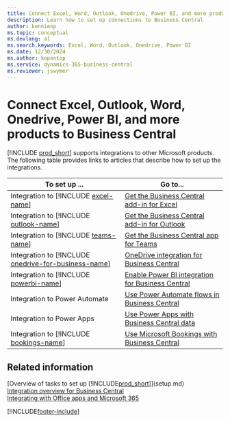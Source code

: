 ```yaml
---
title: Connect Excel, Word, Outlook, Onedrive, Power BI, and more products to Business Central
description: Learn how to set up connections to Business Central
author: kennienp
ms.topic: conceptual
ms.devlang: al
ms.search.keywords: Excel, Word, Outlook, Onedrive, Power BI
ms.date: 12/30/2024
ms.author: kepontop
ms.service: dynamics-365-business-central
ms.reviewer: jswymer
---
```

# Connect Excel, Outlook, Word, Onedrive, Power BI, and more products to Business Central

[!INCLUDE [prod_short](includes/prod_short.md)] supports integrations to other Microsoft products. The following table provides links to articles that describe how to set up the integrations.

| To set up ... | Go to...  |
| ------------ | --------- |
| Integration to [!INCLUDE [excel-name](includes/excel-name.md)] | [Get the Business Central add-in for Excel](admin-deploy-excel-addin.md) |
| Integration to [!INCLUDE [outlook-name](includes/outlook-name.md)] | [Get the Business Central add-in for Outlook](admin-outlook.md) |
| Integration to [!INCLUDE [teams-name](includes/teams-name.md)] | [Get the Business Central app for Teams](across-install-app-for-teams.md) |
| Integration to [!INCLUDE [onedrive-for-business-name](includes/onedrive-for-business-name.md)] | [OneDrive integration for Business Central](across-onedrive-overview.md) |
| Integration to [!INCLUDE [powerbi-name](includes/powerbi-name.md)] | [Enable Power BI integration for Business Central](admin-powerbi-setup.md) |
| Integration to Power Automate | [Use Power Automate flows in Business Central](across-how-use-financials-data-source-flow.md) |
| Integration to Power Apps | [Use Power Apps with Business Central data](across-how-use-financials-data-source-powerapps.md) |
| Integration to [!INCLUDE [bookings-name](includes/bookings-name.md)] | [Use Microsoft Bookings with Business Central](finance-bookings.md) |

## Related information

[Overview of tasks to set up [!INCLUDE[prod_short](includes/prod_short.md)]](setup.md)  
[Integration overview for Business Central](/dynamics365/business-central/dev-itpro/developer/integration-overview)  
[Integrating with Office apps and Microsoft 365](/dynamics365/business-central/dev-itpro/developer/m365-integration-overview)

[!INCLUDE[footer-include](includes/footer-banner.md)]
